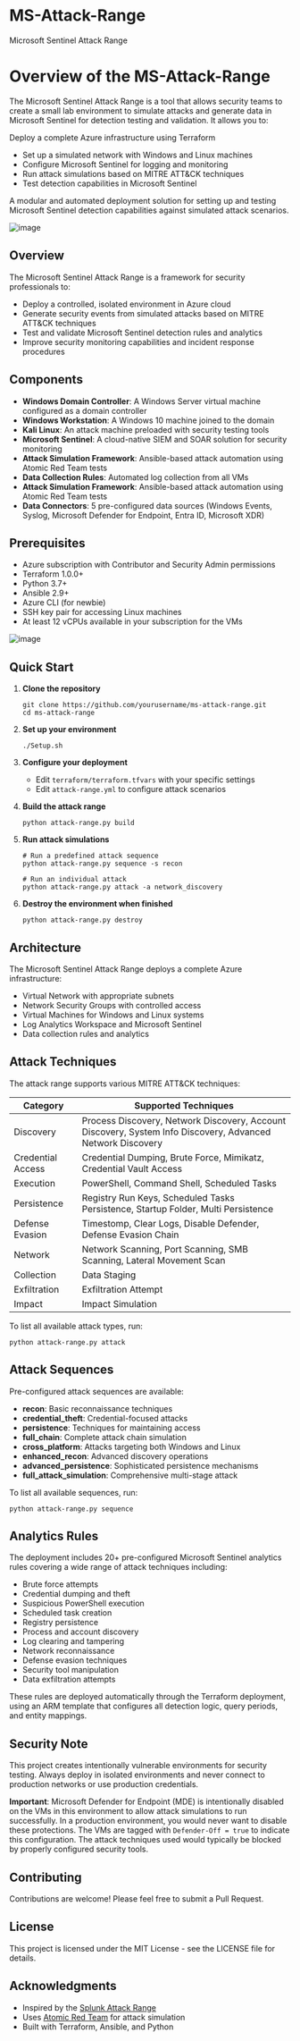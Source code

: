 # MS-Attack-Range
Microsoft Sentinel Attack Range

# Overview of the MS-Attack-Range
The Microsoft Sentinel Attack Range is a tool that allows security teams to create a small lab environment to simulate attacks and generate data in Microsoft Sentinel for detection testing and validation. It allows you to:

Deploy a complete Azure infrastructure using Terraform
- Set up a simulated network with Windows and Linux machines
- Configure Microsoft Sentinel for logging and monitoring
- Run attack simulations based on MITRE ATT&CK techniques
- Test detection capabilities in Microsoft Sentinel

A modular and automated deployment solution for setting up and testing Microsoft Sentinel detection capabilities against simulated attack scenarios.

![image](https://github.com/user-attachments/assets/0bdb9e6a-1371-461c-9411-c89ae4b31dba)


## Overview

The Microsoft Sentinel Attack Range is a framework for security professionals to:

- Deploy a controlled, isolated environment in Azure cloud
- Generate security events from simulated attacks based on MITRE ATT&CK techniques
- Test and validate Microsoft Sentinel detection rules and analytics
- Improve security monitoring capabilities and incident response procedures

## Components

- **Windows Domain Controller**: A Windows Server virtual machine configured as a domain controller
- **Windows Workstation**: A Windows 10 machine joined to the domain
- **Kali Linux**: An attack machine preloaded with security testing tools
- **Microsoft Sentinel**: A cloud-native SIEM and SOAR solution for security monitoring
- **Attack Simulation Framework**: Ansible-based attack automation using Atomic Red Team tests
- **Data Collection Rules**: Automated log collection from all VMs
- **Attack Simulation Framework**: Ansible-based attack automation using Atomic Red Team tests
- **Data Connectors**: 5 pre-configured data sources (Windows Events, Syslog, Microsoft Defender for Endpoint, Entra ID, Microsoft XDR)

## Prerequisites

- Azure subscription with Contributor and Security Admin permissions
- Terraform 1.0.0+
- Python 3.7+
- Ansible 2.9+
- Azure CLI (for newbie)
- SSH key pair for accessing Linux machines
- At least 12 vCPUs available in your subscription for the VMs



![image](https://github.com/user-attachments/assets/213c3625-e8ab-46eb-8360-866dbc26c94a)

## Quick Start

1. **Clone the repository**
   ```
   git clone https://github.com/yourusername/ms-attack-range.git
   cd ms-attack-range
   ```

2. **Set up your environment**
   ```
   ./Setup.sh
   ```

3. **Configure your deployment**
   - Edit `terraform/terraform.tfvars` with your specific settings
   - Edit `attack-range.yml` to configure attack scenarios

4. **Build the attack range**
   ```
   python attack-range.py build
   ```

5. **Run attack simulations**
   ```
   # Run a predefined attack sequence
   python attack-range.py sequence -s recon
   
   # Run an individual attack
   python attack-range.py attack -a network_discovery
   ```

6. **Destroy the environment when finished**
   ```
   python attack-range.py destroy
   ```

## Architecture

The Microsoft Sentinel Attack Range deploys a complete Azure infrastructure:

- Virtual Network with appropriate subnets
- Network Security Groups with controlled access
- Virtual Machines for Windows and Linux systems
- Log Analytics Workspace and Microsoft Sentinel
- Data collection rules and analytics

## Attack Techniques

The attack range supports various MITRE ATT&CK techniques:

| Category | Supported Techniques |
|----------|----------------------|
| Discovery | Process Discovery, Network Discovery, Account Discovery, System Info Discovery, Advanced Network Discovery |
| Credential Access | Credential Dumping, Brute Force, Mimikatz, Credential Vault Access |
| Execution | PowerShell, Command Shell, Scheduled Tasks |
| Persistence | Registry Run Keys, Scheduled Tasks Persistence, Startup Folder, Multi Persistence |
| Defense Evasion | Timestomp, Clear Logs, Disable Defender, Defense Evasion Chain |
| Network | Network Scanning, Port Scanning, SMB Scanning, Lateral Movement Scan |
| Collection | Data Staging |
| Exfiltration | Exfiltration Attempt |
| Impact | Impact Simulation |

To list all available attack types, run:
```
python attack-range.py attack
```

## Attack Sequences

Pre-configured attack sequences are available:

- **recon**: Basic reconnaissance techniques
- **credential_theft**: Credential-focused attacks
- **persistence**: Techniques for maintaining access
- **full_chain**: Complete attack chain simulation
- **cross_platform**: Attacks targeting both Windows and Linux
- **enhanced_recon**: Advanced discovery operations
- **advanced_persistence**: Sophisticated persistence mechanisms
- **full_attack_simulation**: Comprehensive multi-stage attack

To list all available sequences, run:
```
python attack-range.py sequence
```

## Analytics Rules

The deployment includes 20+ pre-configured Microsoft Sentinel analytics rules covering a wide range of attack techniques including:

- Brute force attempts
- Credential dumping and theft
- Suspicious PowerShell execution
- Scheduled task creation
- Registry persistence
- Process and account discovery
- Log clearing and tampering
- Network reconnaissance
- Defense evasion techniques
- Security tool manipulation
- Data exfiltration attempts

These rules are deployed automatically through the Terraform deployment, using an ARM template that configures all detection logic, query periods, and entity mappings.

## Security Note

This project creates intentionally vulnerable environments for security testing. Always deploy in isolated environments and never connect to production networks or use production credentials.

**Important**: Microsoft Defender for Endpoint (MDE) is intentionally disabled on the VMs in this environment to allow attack simulations to run successfully. In a production environment, you would never want to disable these protections. The VMs are tagged with `Defender-Off = true` to indicate this configuration. The attack techniques used would typically be blocked by properly configured security tools.

## Contributing

Contributions are welcome! Please feel free to submit a Pull Request.

## License

This project is licensed under the MIT License - see the LICENSE file for details.

## Acknowledgments

- Inspired by the [Splunk Attack Range](https://github.com/splunk/attack_range)
- Uses [Atomic Red Team](https://github.com/redcanaryco/atomic-red-team) for attack simulation
- Built with Terraform, Ansible, and Python
